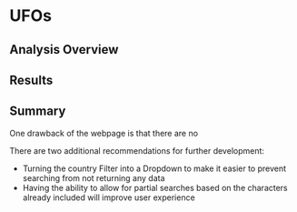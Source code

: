 # UFOs

## Analysis Overview

## Results

## Summary

One drawback of the webpage is that there are no 

There are two additional recommendations for further development:
* Turning the country Filter into a Dropdown to make it easier to prevent searching from not returning any data
* Having the ability to allow for partial searches based on the characters already included will improve user experience   
